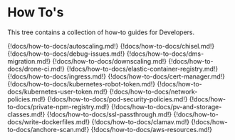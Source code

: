 # How To's

This tree contains a collection of how-to guides for Developers.

{!docs/how-to-docs/autoscaling.md!}
{!docs/how-to-docs/chisel.md!}
{!docs/how-to-docs/debug-issues.md!}
{!docs/how-to-docs/dms-migration.md!}
{!docs/how-to-docs/downscaling.md!}
{!docs/how-to-docs/drone-ci.md!}
{!docs/how-to-docs/elastic-container-registry.md!}
{!docs/how-to-docs/ingress.md!}
{!docs/how-to-docs/cert-manager.md!}
{!docs/how-to-docs/kubernetes-robot-token.md!}
{!docs/how-to-docs/kubernetes-user-token.md!}
{!docs/how-to-docs/network-policies.md!}
{!docs/how-to-docs/pod-security-policies.md!}
{!docs/how-to-docs/private-npm-registry.md!}
{!docs/how-to-docs/pv-and-storage-classes.md!}
{!docs/how-to-docs/ssl-passthrough.md!}
{!docs/how-to-docs/write-dockerfiles.md!}
{!docs/how-to-docs/clamav.md!}
{!docs/how-to-docs/anchore-scan.md!}
{!docs/how-to-docs/aws-resources.md!}
